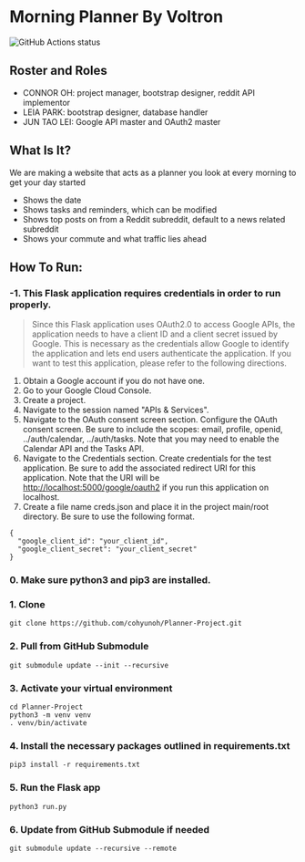 # Morning Planner By Voltron
<img alt="GitHub Actions status" src="https://github.com/cohyunoh/Planner-Project/workflows/Python%20application/badge.svg">

## Roster and Roles
* CONNOR OH: project manager, bootstrap designer, reddit API implementor
* LEIA PARK: bootstrap designer, database handler
* JUN TAO LEI: Google API master and OAuth2 master

## What Is It?
We are making a website that acts as a planner you look at every morning to get your day started
* Shows the date
* Shows tasks and reminders, which can be modified
* Shows top posts on from a Reddit subreddit, default to a news related subreddit
* Shows your commute and what traffic lies ahead

## How To Run:

### -1. This Flask application requires credentials in order to run properly.
> Since this Flask application uses OAuth2.0 to access Google APIs, the application needs to have a client ID and a client secret issued by Google. This is necessary as the credentials allow Google to identify the application and lets end users authenticate the application. If you want to test this application, please refer to the following directions.
    
1. Obtain a Google account if you do not have one.
2. Go to your Google Cloud Console.
3. Create a project.
4. Navigate to the session named "APIs & Services".
5. Navigate to the OAuth consent screen section. Configure the OAuth consent screen. Be sure to include the scopes: email, profile, openid, ../auth/calendar, ../auth/tasks. Note that you may need to enable the Calendar API and the Tasks API.
6. Navigate to the Credentials section. Create credentials for the test application. Be sure to add the associated redirect URI for this application. Note that the URI will be <http://localhost:5000/google/oauth2> if you run this application on localhost.
7. Create a file name creds.json and place it in the project main/root directory. Be sure to use the following format.
```
{
  "google_client_id": "your_client_id",
  "google_client_secret": "your_client_secret"
}
```
    

### 0. Make sure python3 and pip3 are installed.

### 1. Clone
```
git clone https://github.com/cohyunoh/Planner-Project.git
```

### 2. Pull from GitHub Submodule
```
git submodule update --init --recursive
```

### 3. Activate your virtual environment
```
cd Planner-Project
python3 -m venv venv
. venv/bin/activate
```

### 4. Install the necessary packages outlined in requirements.txt
```
pip3 install -r requirements.txt
```

### 5. Run the Flask app
```
python3 run.py 
```

### 6. Update from GitHub Submodule if needed
```
git submodule update --recursive --remote
```
